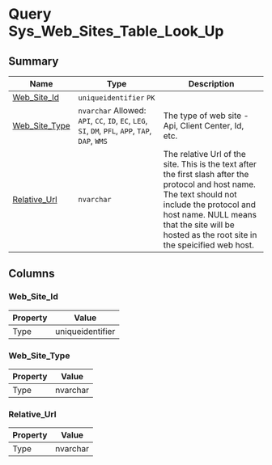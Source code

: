 # Query Sys_Web_Sites_Table_Look_Up


## Summary

| Name | Type | Description |
| - | - | --- |
|[Web_Site_Id](#web_site_id)|`uniqueidentifier` `PK`||
|[Web_Site_Type](#web_site_type)|`nvarchar` Allowed: `API`, `CC`, `ID`, `EC`, `LEG`, `SI`, `DM`, `PFL`, `APP`, `TAP`, `DAP`, `WMS`|The type of web site - Api, Client Center, Id, etc.|
|[Relative_Url](#relative_url)|`nvarchar` |The relative Url of the site. This is the text after the first slash after the protocol and host name. The text should not include the protocol and host name. NULL means that the site will be hosted as the root site in the speicified web host.|

## Columns

### Web_Site_Id

| Property | Value |
| - | - |
|Type|uniqueidentifier|

### Web_Site_Type

| Property | Value |
| - | - |
|Type|nvarchar|

### Relative_Url

| Property | Value |
| - | - |
|Type|nvarchar|


